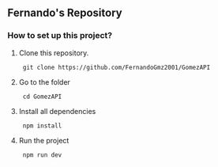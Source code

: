 ## Fernando's Repository
### How to set up this project?

1. Clone this repository.

        git clone https://github.com/FernandoGmz2001/GomezAPI
   
2. Go to the folder

        cd GomezAPI

3. Install all dependencies

        npm install

4. Run the project

        npm run dev
